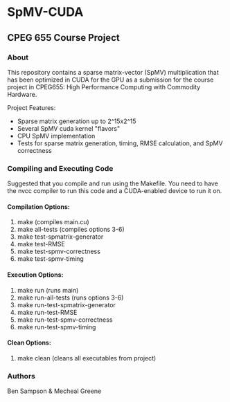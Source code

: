 # SpMV-CUDA

## CPEG 655 Course Project

### About
This repository contains a sparse matrix-vector (SpMV) multiplication
that has been optimized in CUDA for the GPU as a submission for
the course project in CPEG655: High Performance Computing with
Commodity Hardware.

Project Features:
* Sparse matrix generation up to 2^15x2^15
* Several SpMV cuda kernel "flavors"
* CPU SpMV implementation
* Tests for sparse matrix generation, timing, RMSE
          calculation, and SpMV correctness

### Compiling and Executing Code
Suggested that you compile and run using the Makefile. You
need to have the nvcc compiler to run this code and a 
CUDA-enabled device to run it on.

#### Compilation Options:
1. make (compiles main.cu)
2. make all-tests (compiles options 3-6)
3. make test-spmatrix-generator
4. make test-RMSE
5. make test-spmv-correctness
6. make test-spmv-timing

#### Execution Options:
1. make run (runs main)
2. make run-all-tests (runs options 3-6)
3. make run-test-spmatrix-generator
4. make run-test-RMSE
5. make run-test-spmv-correctness
6. make run-test-spmv-timing

#### Clean Options:
1. make clean (cleans all executables from project)

### Authors
Ben Sampson & Mecheal Greene


